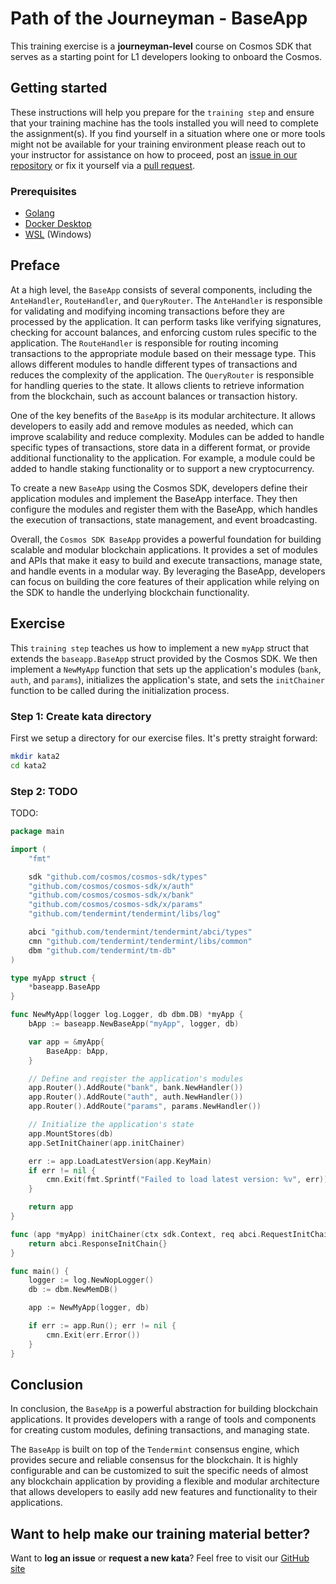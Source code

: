 # Path of the Journeyman - BaseApp

This training exercise is a **journeyman-level** course on Cosmos SDK that serves as a starting point for L1 developers looking to onboard the Cosmos.

## Getting started

These instructions will help you prepare for the `training step` and ensure that your training machine has the tools installed you will need to complete the assignment(s). If you find yourself in a situation where one or more tools might not be available for your training environment please reach out to your instructor for assistance on how to proceed, post an [issue in our repository](https://github.com/classic-terra/dojo/issues) or fix it yourself via a [pull request](https://github.com/classic-terra/dojo/pulls).

### Prerequisites

* [Golang](https://go.dev/dl/)
* [Docker Desktop](https://www.docker.com/products/docker-desktop)
* [WSL](https://learn.microsoft.com/en-us/windows/wsl/install) (Windows)

## Preface

At a high level, the `BaseApp` consists of several components, including the `AnteHandler`, `RouteHandler`, and `QueryRouter`. The `AnteHandler` is responsible for validating and modifying incoming transactions before they are processed by the application. It can perform tasks like verifying signatures, checking for account balances, and enforcing custom rules specific to the application. The `RouteHandler` is responsible for routing incoming transactions to the appropriate module based on their message type. This allows different modules to handle different types of transactions and reduces the complexity of the application. The `QueryRouter` is responsible for handling queries to the state. It allows clients to retrieve information from the blockchain, such as account balances or transaction history.

One of the key benefits of the `BaseApp` is its modular architecture. It allows developers to easily add and remove modules as needed, which can improve scalability and reduce complexity. Modules can be added to handle specific types of transactions, store data in a different format, or provide additional functionality to the application. For example, a module could be added to handle staking functionality or to support a new cryptocurrency.

To create a new `BaseApp` using the Cosmos SDK, developers define their application modules and implement the BaseApp interface. They then configure the modules and register them with the BaseApp, which handles the execution of transactions, state management, and event broadcasting.

Overall, the `Cosmos SDK BaseApp` provides a powerful foundation for building scalable and modular blockchain applications. It provides a set of modules and APIs that make it easy to build and execute transactions, manage state, and handle events in a modular way. By leveraging the BaseApp, developers can focus on building the core features of their application while relying on the SDK to handle the underlying blockchain functionality.

## Exercise

This `training step` teaches us how to implement a new `myApp` struct that extends the `baseapp.BaseApp` struct provided by the Cosmos SDK. We then implement a `NewMyApp` function that sets up the application's modules (`bank`, `auth`, and `params`), initializes the application's state, and sets the `initChainer` function to be called during the initialization process.

### Step 1: Create kata directory

First we setup a directory for our exercise files. It's pretty straight forward:

```bash
mkdir kata2
cd kata2
```

### Step 2: TODO

TODO:

```go
package main

import (
	"fmt"

	sdk "github.com/cosmos/cosmos-sdk/types"
	"github.com/cosmos/cosmos-sdk/x/auth"
	"github.com/cosmos/cosmos-sdk/x/bank"
	"github.com/cosmos/cosmos-sdk/x/params"
	"github.com/tendermint/tendermint/libs/log"

	abci "github.com/tendermint/tendermint/abci/types"
	cmn "github.com/tendermint/tendermint/libs/common"
	dbm "github.com/tendermint/tm-db"
)

type myApp struct {
	*baseapp.BaseApp
}

func NewMyApp(logger log.Logger, db dbm.DB) *myApp {
	bApp := baseapp.NewBaseApp("myApp", logger, db)

	var app = &myApp{
		BaseApp: bApp,
	}

	// Define and register the application's modules
	app.Router().AddRoute("bank", bank.NewHandler())
	app.Router().AddRoute("auth", auth.NewHandler())
	app.Router().AddRoute("params", params.NewHandler())

	// Initialize the application's state
	app.MountStores(db)
	app.SetInitChainer(app.initChainer)

	err := app.LoadLatestVersion(app.KeyMain)
	if err != nil {
		cmn.Exit(fmt.Sprintf("Failed to load latest version: %v", err))
	}

	return app
}

func (app *myApp) initChainer(ctx sdk.Context, req abci.RequestInitChain) abci.ResponseInitChain {
	return abci.ResponseInitChain{}
}

func main() {
	logger := log.NewNopLogger()
	db := dbm.NewMemDB()

	app := NewMyApp(logger, db)

	if err := app.Run(); err != nil {
		cmn.Exit(err.Error())
	}
}
```

## Conclusion

In conclusion, the `BaseApp` is a powerful abstraction for building blockchain applications. It provides developers with a range of tools and components for creating custom modules, defining transactions, and managing state.

The `BaseApp` is built on top of the `Tendermint` consensus engine, which provides secure and reliable consensus for the blockchain. It is highly configurable and can be customized to suit the specific needs of almost any blockchain application by providing a flexible and modular architecture that allows developers to easily add new features and functionality to their applications.

## Want to help make our training material better?

Want to **log an issue** or **request a new kata**? Feel free to visit our [GitHub site](https://github.com/classic-terra/dojo/issues)
